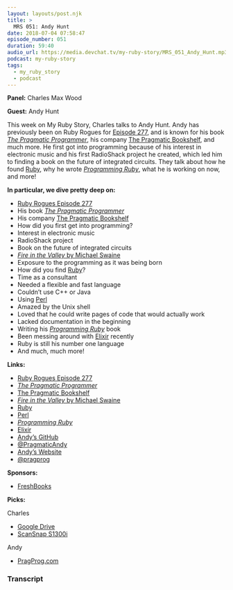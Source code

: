 ```yaml
---
layout: layouts/post.njk
title: >
  MRS 051: Andy Hunt
date: 2018-07-04 07:58:47
episode_number: 051
duration: 59:40
audio_url: https://media.devchat.tv/my-ruby-story/MRS_051_Andy_Hunt.mp3
podcast: my-ruby-story
tags:
  - my_ruby_story
  - podcast
---
```


**Panel:** Charles Max Wood

**Guest:** Andy Hunt

This week on My Ruby Story, Charles talks to Andy Hunt. Andy has previously been on Ruby Rogues for [Episode 277](https://devchat.tv/ruby-rogues/277-rr-grows-method-with-andy-hunt), and is known for his book [_The Pragmatic Programmer_](https://www.amazon.com/Pragmatic-Programmer-Journeyman-Master/dp/020161622X), his company [The Pragmatic Bookshelf](https://pragprog.com/about), and much more. He first got into programming because of his interest in electronic music and his first RadioShack project he created, which led him to finding a book on the future of integrated circuits. They talk about how he found [Ruby](https://www.ruby-lang.org/en/), why he wrote [_Programming Ruby_](https://pragprog.com/book/ruby4/programming-ruby-1-9-2-0), what he is working on now, and more!

**In particular, we dive pretty deep on:**

- [Ruby Rogues Episode 277](https://devchat.tv/ruby-rogues/277-rr-grows-method-with-andy-hunt)
- His book [_The Pragmatic Programmer_](https://www.amazon.com/Pragmatic-Programmer-Journeyman-Master/dp/020161622X)
- His company [The Pragmatic Bookshelf](https://pragprog.com/about)
- How did you first get into programming?
- Interest in electronic music
- RadioShack project
- Book on the future of integrated circuits
- [_Fire in the Valley_ by Michael Swaine](https://pragprog.com/book/fsfire/fire-in-the-valley)
- Exposure to the programming as it was being born
- How did you find [Ruby](https://www.ruby-lang.org/en/)?
- Time as a consultant
- Needed a flexible and fast language
- Couldn’t use C++ or Java
- Using [Perl](https://www.perl.org/)
- Amazed by the Unix shell
- Loved that he could write pages of code that would actually work
- Lacked documentation in the beginning
- Writing his [_Programming Ruby_](https://pragprog.com/book/ruby4/programming-ruby-1-9-2-0) book
- Been messing around with [Elixir](https://elixir-lang.org/) recently
- Ruby is still his number one language
- And much, much more!

**Links:**

- [Ruby Rogues Episode 277](https://devchat.tv/ruby-rogues/277-rr-grows-method-with-andy-hunt)
- [_The Pragmatic Programmer_](https://www.amazon.com/Pragmatic-Programmer-Journeyman-Master/dp/020161622X)
- [The Pragmatic Bookshelf](https://pragprog.com/about)
- [_Fire in the Valley_ by Michael Swaine](https://pragprog.com/book/fsfire/fire-in-the-valley)
- [Ruby](https://www.ruby-lang.org/en/)
- [Perl](https://www.perl.org/)
- [_Programming Ruby_](https://pragprog.com/book/ruby4/programming-ruby-1-9-2-0)
- [Elixir](https://elixir-lang.org/)
- [Andy’s GitHub](https://github.com/andyhunt)
- [@PragmaticAndy](https://twitter.com/PragmaticAndy?ref_src=twsrc%255Egoogle%257Ctwcamp%255Eserp%257Ctwgr%255Eauthor)
- [Andy’s Website](https://toolshed.com/)
- [@pragprog](https://twitter.com/pragprog)

**Sponsors:**

- [FreshBooks](https://www.freshbooks.com/invoice?ref=11731&utm_source=pbm&utm_medium=affiliate-program&utm_influencer=419364&utm_campaign=podcast-influencers)

**Picks:**

Charles

- [Google Drive](https://www.google.com/drive/)
- [ScanSnap S1300i](http://www.fujitsu.com/us/products/computing/peripheral/scanners/scansnap/s1300i/)

Andy

- [PragProg.com](https://pragprog.com/)

### Transcript
